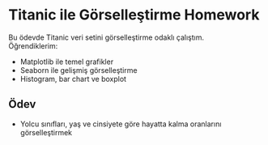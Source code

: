 # Titanic ile Görselleştirme Homework

Bu ödevde Titanic veri setini görselleştirme odaklı çalıştım.  
Öğrendiklerim:
- Matplotlib ile temel grafikler
- Seaborn ile gelişmiş görselleştirme
- Histogram, bar chart ve boxplot

## Ödev
- Yolcu sınıfları, yaş ve cinsiyete göre hayatta kalma oranlarını görselleştirmek
